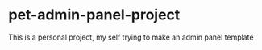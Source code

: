 # pet-admin-panel-project
This is a personal project, my self trying to make an admin panel template
